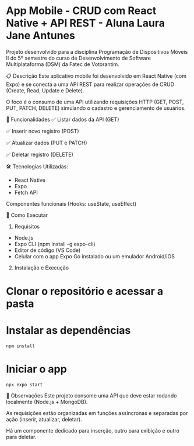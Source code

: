 # App Mobile - CRUD com React Native + API REST - Aluna Laura Jane Antunes

Projeto desenvolvido para a disciplina Programação de Dispositivos Móveis II do 5º semestre do curso de Desenvolvimento de Software Multiplataforma (DSM) da Fatec de Votorantim.

📋 Descrição
Este aplicativo mobile foi desenvolvido em React Native (com Expo) e se conecta a uma API REST para realizar operações de CRUD (Create, Read, Update e Delete).

O foco é o consumo de uma API utilizando requisições HTTP (GET, POST, PUT, PATCH, DELETE) simulando o cadastro e gerenciamento de usuários.

🧪 Funcionalidades
✅ Listar dados da API (GET)

✅ Inserir novo registro (POST)

✅ Atualizar dados (PUT e PATCH)

✅ Deletar registro (DELETE)


🛠 Tecnologias Utilizadas:
- React Native
- Expo
- Fetch API

Componentes funcionais (Hooks: useState, useEffect)


🚀 Como Executar

1. Requisitos
- Node.js
- Expo CLI (npm install -g expo-cli)
- Editor de código (VS Code)
- Celular com o app Expo Go instalado ou um emulador Android/iOS

2. Instalação e Execução

# Clonar o repositório e acessar a pasta

# Instalar as dependências
    npm install

# Iniciar o app
    npx expo start


📌 Observações
Este projeto consome uma API que deve estar rodando localmente (Node.js + MongoDB).

As requisições estão organizadas em funções assíncronas e separadas por ação (inserir, atualizar, deletar).

Há um componente dedicado para inserção, outro para exibição e outro para deletar.